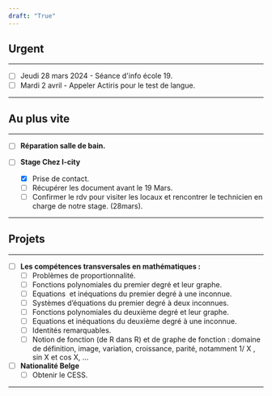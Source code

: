 ```yaml
---
draft: "True"
---
```

## Urgent
---

- [ ] Jeudi 28 mars 2024 - Séance d'info école 19.
- [ ] Mardi 2 avril - Appeler Actiris pour le test de langue.
---
## Au plus vite
---

- [ ] **Réparation salle de bain.**

- [ ] **Stage Chez I-city**
	- [x] Prise de contact.
	- [ ] Récupérer les document avant le 19 Mars.
	- [ ] Confirmer le rdv pour visiter les locaux et rencontrer le technicien en charge de notre stage. (28mars).
---
## Projets
---
- [ ] **Les compétences transversales en mathématiques :**  
	- [ ] Problèmes de proportionnalité.
	- [ ] Fonctions polynomiales du premier degré et leur graphe.
	- [ ] Equations  et inéquations du premier degré à une inconnue.
	- [ ] Systèmes d’équations du premier degré à deux inconnues.
	- [ ] Fonctions polynomiales du deuxième degré et leur graphe.
	- [ ] Equations et inéquations du deuxième degré à une inconnue.
	- [ ] Identités remarquables.
	- [ ] Notion de fonction (de R dans R) et de graphe de fonction : domaine de définition, image, variation, croissance, parité, notamment 1/ X , sin X et cos X, …	

- [ ] **Nationalité Belge**
	- [ ] Obtenir le CESS.
---
